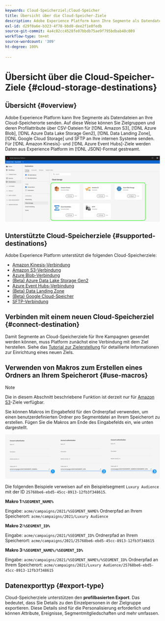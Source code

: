 ```yaml
---
keywords: Cloud-Speicherziel;Cloud-Speicher
title: Übersicht über die Cloud-Speicher-Ziele
description: Adobe Experience Platform kann Ihre Segmente als Datendateien an Ihre Amazon S3-, AWS Kinesis-, Azure Event Hubs- oder SFTP-Cloud-Speicherorte senden.
exl-id: d29f0a6e-b323-4f78-bbd0-dee2f1e0fedb
source-git-commit: 4a4c82cc4528fe07bbdb75ae9f795bdbab48c089
workflow-type: tm+mt
source-wordcount: '309'
ht-degree: 100%

---
```


# Übersicht über die Cloud-Speicher-Ziele {#cloud-storage-destinations}

## Übersicht {#overview}

Adobe Experience Platform kann Ihre Segmente als Datendateien an Ihre Cloud-Speicherorte senden. Auf diese Weise können Sie Zielgruppen und deren Profilattribute über CSV-Dateien für [!DNL Amazon S3], [!DNL Azure Blob], [!DNL Azure Data Lake Storage Gen2], [!DNL Data Landing Zone], [!DNL Google Cloud Storage] und SFTP an Ihre internen Systeme senden. Für [!DNL Amazon Kinesis]- und [!DNL Azure Event Hubs]-Ziele werden Daten aus Experience Platform im [!DNL JSON]-Format gestreamt.

![Adobe-Cloud-Speicherzele](../../assets/catalog/cloud-storage/cloud-storage-destinations.png)

## Unterstützte Cloud-Speicherziele {#supported-destinations}

Adobe Experience Platform unterstützt die folgenden Cloud-Speicherziele:

* [Amazon Kinesis-Verbindung](amazon-kinesis.md)
* [Amazon S3-Verbindung](amazon-s3.md)
* [Azure Blob-Verbindung](azure-blob.md)
* [(Beta) Azure Data Lake Storage Gen2](adls-gen2.md)
* [Azure Event Hubs-Verbindung](azure-event-hubs.md)
* [(Beta) Data Landing Zone](data-landing-zone.md)
* [(Beta) Google Cloud-Speicher](google-cloud-storage.md)
* [SFTP-Verbindung](sftp.md)

## Verbinden mit einem neuen Cloud-Speicherziel {#connect-destination}

Damit Segmente an Cloud-Speicherziele für Ihre Kampagnen gesendet werden können, muss Platform zunächst eine Verbindung mit dem Ziel herstellen. Siehe das [Tutorial zur Zielerstellung](../../ui/connect-destination.md) für detaillierte Informationen zur Einrichtung eines neuen Ziels.


## Verwenden von Makros zum Erstellen eines Ordners an Ihrem Speicherort {#use-macros}

>[!NOTE]
>
> Die in diesem Abschnitt beschriebene Funktion ist derzeit nur für [Amazon S3](amazon-s3.md)-Ziele verfügbar.

Sie können Makros im Eingabefeld für den Ordnerpfad verwenden, um einen benutzerdefinierten Ordner pro Segmentdatei an Ihrem Speicherort zu erstellen. Fügen Sie die Makros am Ende des Eingabefelds ein, wie unten dargestellt.

![Verwenden von Makros zum Erstellen eines Ordners in Ihrem Speicher](../../assets/catalog/cloud-storage/workflow/macros-folder-path.png)

Die folgenden Beispiele verweisen auf ein Beispielsegment `Luxury Audience` mit der ID `25768be6-ebd5-45cc-8913-12fb3f348615`.

**Makro 1:`%SEGMENT_NAME%`**

Eingabe: `acme/campaigns/2021/%SEGMENT_NAME%`
Ordnerpfad an Ihrem Speicherort: `acme/campaigns/2021/Luxury Audience`

**Makro 2:`%SEGMENT_ID%`**

Eingabe: `acme/campaigns/2021/%SEGMENT_ID%`
Ordnerpfad an Ihrem Speicherort: `acme/campaigns/2021/25768be6-ebd5-45cc-8913-12fb3f348615`

**Makro 3:`%SEGMENT_NAME%/%SEGMENT_ID%`**

Eingabe: `acme/campaigns/2021/%SEGMENT_NAME%/%SEGMENT_ID%`
Ordnerpfad an Ihrem Speicherort: `acme/campaigns/2021/Luxury Audience/25768be6-ebd5-45cc-8913-12fb3f348615`

## Datenexporttyp {#export-type}

Cloud-Speicherziele unterstützen den **profilbasierten Export**. Das bedeutet, dass Sie Details zu den Einzelpersonen in der Zielgruppe exportieren. Diese Details sind für die Personalisierung erforderlich und können Attribute, Ereignisse, Segmentmitgliedschaften und mehr umfassen.